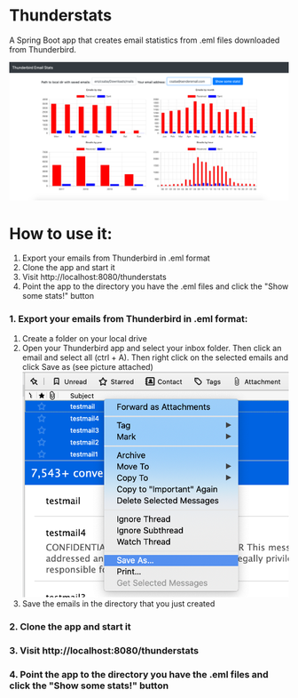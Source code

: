 # Thunderstats

A Spring Boot app that creates email statistics from .eml files downloaded from Thunderbird.

![Screenshot1](/documentation/thunderstats1.png)



# How to use it:
1. Export your emails from Thunderbird in .eml format
2. Clone the app and start it
3. Visit http://localhost:8080/thunderstats
4. Point the app to the directory you have the .eml files and click the "Show some stats!" button




### 1. Export your emails from Thunderbird in .eml format:
1. Create a folder on your local drive
2. Open your Thunderbird app and select your inbox folder. Then click an email and select all (ctrl + A). Then right click on the selected emails and click Save as (see picture attached)
![Screenshot1](/documentation/export_emails.png)
3. Save the emails in the directory that you just created




### 2. Clone the app and start it

### 3. Visit http://localhost:8080/thunderstats

### 4. Point the app to the directory you have the .eml files and click the "Show some stats!" button
